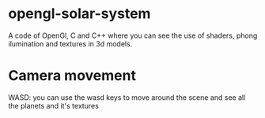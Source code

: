 # opengl-solar-system

A code of OpenGl, C and C++ where you can see the use of shaders, phong ilumination and textures in 3d models.

# Camera movement
WASD: you can use the wasd keys to move around the scene and see all the planets and it's textures
